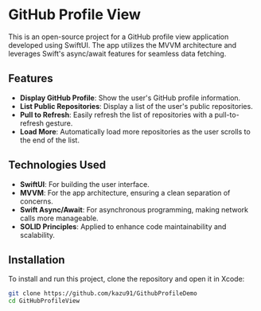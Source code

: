 # GitHub Profile View

This is an open-source project for a GitHub profile view application developed using SwiftUI. The app utilizes the MVVM architecture and leverages Swift's async/await features for seamless data fetching.

## Features

- **Display GitHub Profile**: Show the user's GitHub profile information.
- **List Public Repositories**: Display a list of the user's public repositories.
- **Pull to Refresh**: Easily refresh the list of repositories with a pull-to-refresh gesture.
- **Load More**: Automatically load more repositories as the user scrolls to the end of the list.

## Technologies Used

- **SwiftUI**: For building the user interface.
- **MVVM**: For the app architecture, ensuring a clean separation of concerns.
- **Swift Async/Await**: For asynchronous programming, making network calls more manageable.
- **SOLID Principles**: Applied to enhance code maintainability and scalability.

## Installation

To install and run this project, clone the repository and open it in Xcode:

```bash
git clone https://github.com/kazu91/GithubProfileDemo
cd GitHubProfileView
